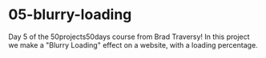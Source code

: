 # 05-blurry-loading
Day 5 of the 50projects50days course from Brad Traversy!
In this project we make a "Blurry Loading" effect on a website, with a loading percentage.